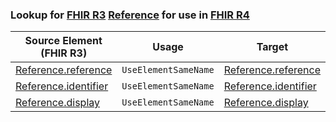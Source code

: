 ### Lookup for [FHIR R3](https://hl7.org/fhir/STU3/) [Reference](https://hl7.org/fhir/STU3/Reference.html) for use in [FHIR R4](https://hl7.org/fhir/R4/)

| Source Element (FHIR R3) | Usage | Target |
| -------------- | ----- | ------ |
| [Reference.reference](https://hl7.org/fhir/STU3/Reference.html#resource) | `UseElementSameName` | [Reference.reference](https://hl7.org/fhir/R4/Reference.html#resource) |
| [Reference.identifier](https://hl7.org/fhir/STU3/Reference.html#resource) | `UseElementSameName` | [Reference.identifier](https://hl7.org/fhir/R4/Reference.html#resource) |
| [Reference.display](https://hl7.org/fhir/STU3/Reference.html#resource) | `UseElementSameName` | [Reference.display](https://hl7.org/fhir/R4/Reference.html#resource) |
